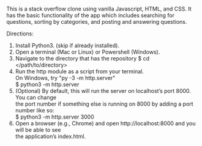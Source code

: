 This is a stack overflow clone using vanilla Javascript, HTML, and CSS. It has the basic functionality of the app which includes searching for questions, sorting by categories, and posting and answering questions.

Directions:
1. Install Python3. (skip if already installed). 
2. Open a terminal (Mac or Linux) or Powershell (Windows). 
3. Navigate to the directory that has the repository
$ cd </path/to/directory>
4. Run the http module as a script from your terminal.<br> 
On Windows, try "py -3 -m http.server"<br> 
$ python3 -m http.server<br> 
5. (Optional) By default, this will run the server on localhost’s port 8000. You can change<br> 
the port number if something else is running on 8000 by adding a port number like so:<br> 
$ python3 -m http.server 3000<br> 
6. Open a browser (e.g., Chrome) and open http://localhost:8000 and you will be able to see<br> 
the application’s index.html.<br> 
